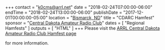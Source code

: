 +++
contact = "k0cms@arrl.net"
date = "2018-02-24T07:00:00-06:00"
endTime = "2018-02-24T13:00:00-06:00"
publishDate = "2017-12-01T00:00:00-05:00"
location = "[Bismarck, ND](https://www.google.com/maps/place/St.+Mary's+Grade+School/@46.807125,-100.7817777,17z/)"
title = "CDARC Hamfest"
sponsor = "[Central Dakota Amateur Radio Club](http://www.cdarcnd.com/)"
dates = [ "Regional Hamfests" ]
outputs = [ "HTML" ]
+++
Please visit the
[ARRL Central Dakota Amateur Radio Club Hamfest page](http://www.arrl.org/hamfests/central-dakota-arc-hamfest)
<!--or read the
[CDARC 2018 Hamfest Flyer](http://www.cdarcnd.com/uploads/2/0/3/8/20389489/2017_hamfest_flyer__final_.pdf)-->
for more information.
